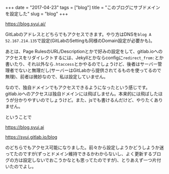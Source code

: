 +++
date = "2017-04-23"
tags = ["blog"]
title = "このブログにサブドメインを設定した"
slug = "blog"
+++

https://blog.syui.ai/

GitLabのアドレスとどちらでもアクセスできます。やり方はDNSを`blog A 52.167.214.135`で設定(GitLabのSettingも同様のDomain設定が必要かも)。

あとは、Page RulesのURL/Descriptionとかで好みの設定をして、gitlab.ioへのアクセスをリダイレクトするには、Jekyllとかならconfigに`redirect_from:`とか書いたり、それ以外なら`.htaccess`とかやるのでしょうけど、後者はサーバー管理者でないと無理だし(サーバーはGitLabから提供されてるものを使ってるので無理)、前者は微妙なので、私は設定していません。

なので、独自ドメインでもアクセスできるようになったという感じです。gitlab.ioへのアクセスは独自ドメインには飛ばしません。本来的には飛ばしたほうが分かりやすいのでしょうけど。また、jsでも書けるんだけど、やりたくありません。

ということで

https://blog.syui.ai

https://syui.gitlab.io/blog

のどちらでもアクセス可能になりました。前々から設定しようかどうしようか迷ってたのですが(ずっとドメイン維持できるかわからないし、よく更新するブログの方は設定しないでおこうかなとも思ってたのですが)、とりあえず一つ片付いたのでよし。
	
